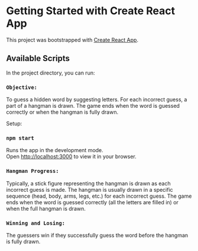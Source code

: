 # Getting Started with Create React App

This project was bootstrapped with [Create React App](https://github.com/facebook/create-react-app).

## Available Scripts

In the project directory, you can run:

### `Objective:`

To guess a hidden word by suggesting letters. For each incorrect guess, a part of a hangman is drawn. The game ends when the word is guessed correctly or when the hangman is fully drawn.

Setup:

### `npm start`

Runs the app in the development mode.\
Open [http://localhost:3000](http://localhost:3000) to view it in your browser.

### `Hangman Progress:`

Typically, a stick figure representing the hangman is drawn as each incorrect guess is made.
The hangman is usually drawn in a specific sequence (head, body, arms, legs, etc.) for each incorrect guess.
The game ends when the word is guessed correctly (all the letters are filled in) or when the full hangman is drawn.

### `Winning and Losing:`

The guessers win if they successfully guess the word before the hangman is fully drawn.
